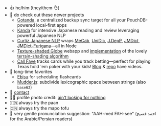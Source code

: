 - 👍 he/him (they/them 👌)
- 🔭 do check out these newer projects
  - [Gotanda](https://github.com/fasiha/gotanda-pouchdb-server), a centralized backup sync target for all your PouchDB-powered local-first apps
  - [Kanda](https://github.com/fasiha/kanda) for intensive Japanese reading and review leveraging powerful Japanese NLP
  - [Curtiz Japanese NLP](https://github.com/fasiha/curtiz-japanese-nlp) wraps [MeCab](https://github.com/taku910/mecab), [UniDic](https://unidic.ninjal.ac.jp), [J.DepP](http://www.tkl.iis.u-tokyo.ac.jp/~ynaga/jdepp/#dl), [JMDict](http://jmdict.org/), [JMDict-Furigana](https://github.com/Doublevil/JmdictFurigana)—all in Node
  - [Texture-shaded Globe](https://fasiha.github.io/post/texshade/) webapp and [implementation](https://fasiha.github.io/texshade-py/) of the lovely [terrain-shading algorithm](http://www.textureshading.com)
  - [Call Faye](https://callfaye.glitch.me) tracks cards while you track betting—perfect for playing Texas hold 'em poker with your kids! [Blog](https://fasiha.github.io/post/risk-for-kids-and-grownups/) & [repo](https://github.com/fasiha/hold-em-tools#readme) have videos.
- 🤳 long-time favorites
    -  [Ebisu](https://fasiha.github.io/ebisu/) for scheduling flashcards
    -  [Mudder.js](https://github.com/fasiha/mudderjs#readme): subdivide lexicographic space between strings (also `base62`)
- 🤙 [contact](https://fasiha.github.io/#contact)
- 🧑‍🎨 profile photo credit: [ain't looking for nothing](https://www.flickr.com/photos/ain-t_looking_for_nothing/8757900003/)
- 🇮🇳 always try the paan
- 🇨🇳 always try the mapo tofu
- 👄 very gentle pronunciation suggestion: "AAH-med FAH-see" (احمد  فصيح for the Arabic/Persian readers)
